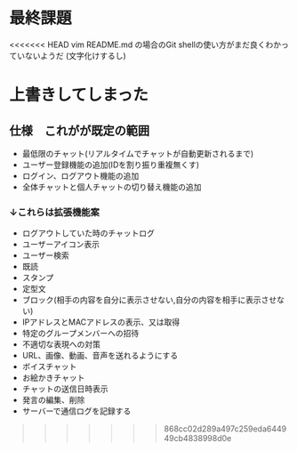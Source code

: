 # 最終課題

<<<<<<< HEAD
vim README.md
の場合のGit shellの使い方がまだ良くわかっていないようだ
(文字化けするし)

上書きしてしまった
=======
## 仕様　これがが既定の範囲
* 最低限のチャット(リアルタイムでチャットが自動更新されるまで)
* ユーザー登録機能の追加(IDを割り振り重複無くす)
* ログイン、ログアウト機能の追加
* 全体チャットと個人チャットの切り替え機能の追加

### ↓これらは拡張機能案
* ログアウトしていた時のチャットログ
* ユーザーアイコン表示
* ユーザー検索
* 既読
* スタンプ
* 定型文
* ブロック(相手の内容を自分に表示させない,自分の内容を相手に表示させない)
* IPアドレスとMACアドレスの表示、又は取得
* 特定のグループメンバーへの招待
* 不適切な表現への対策
* URL、画像、動画、音声を送れるようにする
* ボイスチャット
* お絵かきチャット
* チャットの送信日時表示
* 発言の編集、削除
* サーバーで通信ログを記録する
>>>>>>> 868cc02d289a497c259eda644949cb4838998d0e
